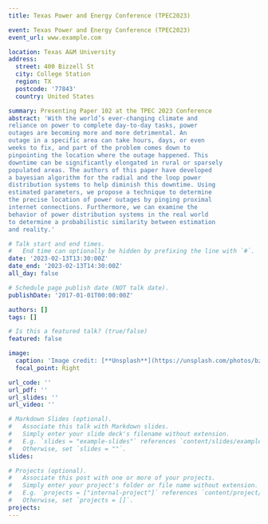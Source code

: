 ```yaml
---
title: Texas Power and Energy Conference (TPEC2023)

event: Texas Power and Energy Conference (TPEC2023)
event_url: www.example.com

location: Texas A&M University
address:
  street: 400 Bizzell St
  city: College Station
  region: TX
  postcode: '77843'
  country: United States

summary: Presenting Paper 102 at the TPEC 2023 Conference
abstract: 'With the world’s ever-changing climate and
reliance on power to complete day-to-day tasks, power
outages are becoming more and more detrimental. An
outage in a specific area can take hours, days, or even
weeks to fix, and part of the problem comes down to
pinpointing the location where the outage happened. This
downtime can be significantly elongated in rural or sparsely
populated areas. The authors of this paper have developed
a bayesian algorithm for the radial and the loop power
distribution systems to help diminish this downtime. Using
estimated parameters, we propose a technique to determine
the precise location of power outages by pinging proximal
internet connections. Furthermore, we can examine the
behavior of power distribution systems in the real world
to determine a probabilistic similarity between estimation
and reality.'

# Talk start and end times.
#   End time can optionally be hidden by prefixing the line with `#`.
date: '2023-02-13T13:30:00Z'
date_end: '2023-02-13T14:30:00Z'
all_day: false

# Schedule page publish date (NOT talk date).
publishDate: '2017-01-01T00:00:00Z'

authors: []
tags: []

# Is this a featured talk? (true/false)
featured: false

image:
  caption: 'Image credit: [**Unsplash**](https://unsplash.com/photos/bzdhc5b3Bxs)'
  focal_point: Right

url_code: ''
url_pdf: ''
url_slides: ''
url_video: ''

# Markdown Slides (optional).
#   Associate this talk with Markdown slides.
#   Simply enter your slide deck's filename without extension.
#   E.g. `slides = "example-slides"` references `content/slides/example-slides.md`.
#   Otherwise, set `slides = ""`.
slides:

# Projects (optional).
#   Associate this post with one or more of your projects.
#   Simply enter your project's folder or file name without extension.
#   E.g. `projects = ["internal-project"]` references `content/project/deep-learning/index.md`.
#   Otherwise, set `projects = []`.
projects:
---
```


